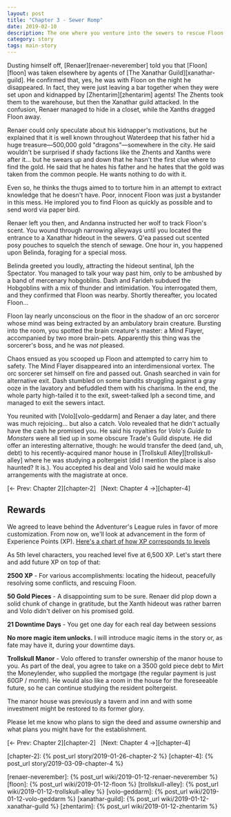 ```yaml
---
layout: post
title: "Chapter 3 - Sewer Romp"
date: 2019-02-10
description: The one where you venture into the sewers to rescue Floon and encounter a surprising and terrifying foe.
category: story
tags: main-story
---
```


Dusting himself off, [Renaer][renaer-neverember] told you that [Floon][floon] was taken elsewhere by agents of [The Xanathar Guild][xanathar-guild]. He confirmed that, yes, he was with Floon on the night he disappeared. In fact, they were just leaving a bar together when they were set upon and kidnapped by [Zhentarim][zhentarim] agents! The Zhents took them to the warehouse, but then the Xanathar guild attacked. In the confusion, Renaer managed to hide in a closet, while the Xanths dragged Floon away.

Renaer could only speculate about his kidnapper's motivations, but he explained that it is well known throughout Waterdeep that his father hid a huge treasure—500,000 gold "dragons"—somewhere in the city. He said wouldn't be surprised if shady factions like the Zhents and Xanths were after it... but he swears up and down that he hasn't the first clue where to find the gold. He said that he hates his father and he hates that the gold was taken from the common people. He wants nothing to do with it.

Even so, he thinks the thugs aimed to to torture him in an attempt to extract knowledge that he doesn't have. Poor, innocent Floon was just a bystander in this mess. He implored you to find Floon as quickly as possible and to send word via paper bird.

Renaer left you then, and Andanna instructed her wolf to track Floon's scent. You wound through narrowing alleyways until you located the entrance to a Xanathar hideout in the sewers. Q'ea passed out scented posy pouches to squelch the stench of sewage. One hour in, you happened upon Belinda, foraging for a special moss.

Belinda greeted you loudly, attracting the hideout sentinal, Iph the Spectator. You managed to talk your way past him, only to be ambushed by a band of mercenary hobgoblins. Dash and Farideh subdued the Hobgoblins with a mix of thunder and intimidation. You interrogated them, and they confirmed that Floon was nearby. Shortly thereafter, you located Floon...

Floon lay nearly unconscious on the floor in the shadow of an orc sorceror whose mind was being extracted by an ambulatory brain creature. Bursting into the room, you spotted the brain creature's master: a Mind Flayer, accompanied by two more brain-pets. Apparently this thing was the sorcerer's boss, and he was _not_ pleased.

Chaos ensued as you scooped up Floon and attempted to carry him to safety. The Mind Flayer disappeared into an interdimensional vortex. The orc sorcerer set himself on fire and passed out. Gnash searched in vain for alternative exit. Dash stumbled on some bandits struggling against a gray ooze in the lavatory and befuddled them with his charisma. In the end, the whole party high-tailed it to the exit, sweet-talked Iph a second time, and managed to exit the sewers intact.

You reunited with [Volo][volo-geddarm] and Renaer a day later, and there was much rejoicing... but also a catch. Volo revealed that he didn't actually have the cash he promised you. He said his royalties for _Volo's Guide to Monsters_ were all tied up in some obscure Trade's Guild dispute. He did offer an interesting alternative, though: he would transfer the deed (and, uh, debt) to his recently-acquired manor house in [Trollskull Alley][trollskull-alley] where he was studying a poltergeist (did I mention the place is also haunted? It is.). You accepted his deal and Volo said he would make arrangements with the magistrate at once.

[&larr; Prev: Chapter 2][chapter-2] &nbsp; [Next: Chapter 4 &rarr;][chapter-4]

## Rewards

We agreed to leave behind the Adventurer's League rules in favor of more customization. From now on, we'll look at advancement in the form of Experience Points (XP). <a href="https://roll20.net/compendium/dnd5e/Character%20Advancement#content" target="_blank">Here's a chart of how XP corresponds to levels</a>

As 5th level characters, you reached level five at 6,500 XP. Let's start there and add future XP on top of that:

**2500 XP** - For various accomplishments: locating the hideout, peacefully resolving some conflicts, and rescuing Floon.

**50 Gold Pieces** - A disappointing sum to be sure. Renaer did plop down a solid chunk of change in gratitude, but the Xanth hideout was rather barren and Volo didn't deliver on his promised gold.

**21 Downtime Days** - You get one day for each real day between sessions

**No more magic item unlocks.** I will introduce magic items in the story or, as fate may have it, during your downtime days.

**Trollskull Manor** - Volo offered to transfer ownership of the manor house to you. As part of the deal, you agree to take on a 3500 gold piece debt to Mirt the Moneylender, who supplied the mortgage (the regular payment is just  60GP / month). He would also like a room in the house for the foreseeable future, so he can continue studying the resident poltergeist.

The manor house was previously a tavern and inn and with some investment might be restored to its former glory.

Please let me know who plans to sign the deed and assume ownership and what plans you might have for the establishment.

[&larr; Prev: Chapter 2][chapter-2] &nbsp; [Next: Chapter 4 &rarr;][chapter-4]

[chapter-2]: {% post_url story/2019-01-26-chapter-2 %}
[chapter-4]: {% post_url story/2019-03-09-chapter-4 %}

[renaer-neverember]: {% post_url wiki/2019-01-12-renaer-neverember %}
[floon]: {% post_url wiki/2019-01-12-floon %}
[trollskull-alley]: {% post_url wiki/2019-01-12-trollskull-alley %}
[volo-geddarm]: {% post_url wiki/2019-01-12-volo-geddarm %}
[xanathar-guild]: {% post_url wiki/2019-01-12-xanathar-guild %}
[zhentarim]: {% post_url wiki/2019-01-12-zhentarim %}
